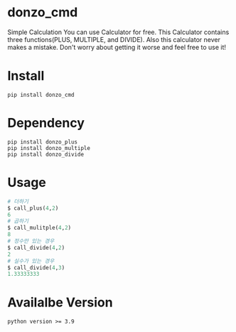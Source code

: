 # donzo_cmd

Simple Calculation                                                         You can use Calculator for free. This Calculator contains three functions(PLUS, MULTIPLE, and DIVIDE). Also this calculator never makes a mistake. Don't worry about getting it worse  and feel free to use it!


# **Install**
```
pip install donzo_cmd
```


# **Dependency**
```
pip install donzo_plus
pip install donzo_multiple
pip install donzo_divide
```


# **Usage**
```python
# 더하기
$ call_plus(4,2)
6
# 곱하기
$ call_mulitple(4,2)
8
# 정수만 있는 경우
$ call_divide(4,2)
2
# 실수가 있는 경우
$ call_divide(4,3)
1.33333333
```



# **Availalbe Version**
```
python version >= 3.9
```
